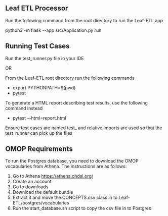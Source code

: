 ## Leaf ETL Processor
Run the following command from the root directory to run the Leaf-ETL app

python3 -m flask --app src/Application.py run

## Running Test Cases
Run the test_runner.py file in your IDE

OR

From the Leaf-ETL root directory run the following commands
- export PYTHONPATH=$(pwd)
- pytest

To generate a HTML report describing test results, use the following command instead

- pytest --html=report.html

Ensure test cases are named test_ and relative imports are used so that the test_runner can pick up the files


## OMOP Requirements
To run the Postgres database, you need to download the OMOP vocabularies from Athena. The instructions are as follows:

1. Go to Athena https://athena.ohdsi.org/
2. Create an account
3. Go to downloads
4. Download the default bundle
5. Extract it and move the CONCEPTS.csv class in to Leaf-ETL/postgres/vocabularies
6. Run the start_database.sh script to copy the csv file in to Postgres